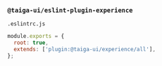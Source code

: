 ### `@taiga-ui/eslint-plugin-experience`

`.eslintrc.js`

```js
module.exports = {
  root: true,
  extends: ['plugin:@taiga-ui/experience/all'],
};
```
